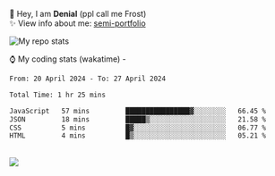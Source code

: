 🤚 Hey, I am **Denial** (ppl call me Frost)  
✨ View info about me: [semi-portfolio](https://frostx.is-a.dev)

<img alt="My repo stats" src="https://github-readme-stats.vercel.app/api?username=FrostX-Official&show_icons=true&theme=radical">

⌚ My coding stats (wakatime) -

<!--START_SECTION:waka-->

```txt
From: 20 April 2024 - To: 27 April 2024

Total Time: 1 hr 25 mins

JavaScript   57 mins         ████████████████▓░░░░░░░░   66.45 %
JSON         18 mins         █████▒░░░░░░░░░░░░░░░░░░░   21.58 %
CSS          5 mins          █▓░░░░░░░░░░░░░░░░░░░░░░░   06.77 %
HTML         4 mins          █▒░░░░░░░░░░░░░░░░░░░░░░░   05.21 %
```

<!--END_SECTION:waka-->
<br>
<img src="https://spotify-github-profile.vercel.app/api/view.svg?uid=31srkkuzzvig3lqyqlakxnoqfz6y&cover_image=true&theme=default&show_offline=true&background_color=0d1117&interchange=false&bar_color=7024ff">

